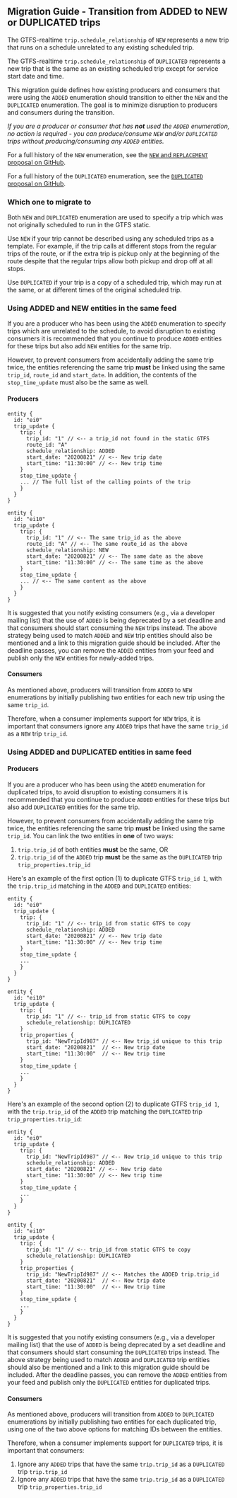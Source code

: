 ## Migration Guide - Transition from ADDED to NEW or DUPLICATED trips 

The GTFS-realtime `trip.schedule_relationship` of `NEW` represents a new trip that runs on a schedule unrelated to any existing scheduled trip.

The GTFS-realtime `trip.schedule_relationship` of `DUPLICATED` represents a new trip that is the same as an existing scheduled trip except for service start date and time. 

This migration guide defines how existing producers and consumers that were using the `ADDED` enumeration should transition to either the `NEW` and the `DUPLICATED` enumeration. The goal is to minimize disruption to producers and consumers during the transition. 

*If you are a producer or consumer that has **not** used the `ADDED` enumeration, no action is required - you can produce/consume `NEW` and/or `DUPLICATED` trips without producing/consuming any `ADDED` entities.* 

For a full history of the `NEW` enumeration, see the [`NEW` and `REPLACEMENT` proposal on GitHub](https://github.com/google/transit/pull/504).

For a full history of the `DUPLICATED` enumeration, see the [`DUPLICATED` proposal on GitHub](https://github.com/google/transit/pull/221).

### Which one to migrate to

Both `NEW` and `DUPLICATED` enumeration are used to specify a trip which was not originally scheduled to run in the GTFS static.

Use `NEW` if your trip cannot be described using any scheduled trips as a template. For example, if the trip calls at different stops from the regular trips of the route, or if the extra trip is pickup only at the beginning of the route despite that the regular trips allow both pickup and drop off at all stops.

Use `DUPLICATED` if your trip is a copy of a scheduled trip, which may run at the same, or at different times of the original scheduled trip.

### Using ADDED and NEW entities in the same feed

If you are a producer who has been using the `ADDED` enumeration to specify trips which are unrelated to the schedule, to avoid disruption to existing consumers it is recommended that you continue to produce `ADDED` entities for these trips but also add `NEW` entities for the same trip.

However, to prevent consumers from accidentally adding the same trip twice, the entities referencing the same trip **must** be linked using the same `trip_id`, `route_id` and `start_date`.
In addition, the contents of the `stop_time_update` must also be the same as well.

#### Producers

~~~
entity {
  id: "ei0"
  trip_update {
    trip: {
      trip_id: "1" // <-- a trip_id not found in the static GTFS
      route_id: "A"
      schedule_relationship: ADDED
      start_date: "20200821" // <-- New trip date
      start_time: "11:30:00" // <-- New trip time
    }
    stop_time_update {
	... // The full list of the calling points of the trip
    }
  }
}

entity {
  id: "ei10"
  trip_update {
    trip: {
      trip_id: "1" // <-- The same trip_id as the above
      route_id: "A" // <-- The same route_id as the above
      schedule_relationship: NEW
      start_date: "20200821" // <-- The same date as the above
      start_time: "11:30:00" // <-- The same time as the above
    }
    stop_time_update {
	... // <-- The same content as the above
    }
  }
}
~~~

It is suggested that you notify existing consumers (e.g., via a developer mailing list) that the use of `ADDED` is being deprecated by a set deadline and that consumers should start consuming the `NEW` trips instead. The above strategy being used to match `ADDED` and `NEW` trip entities should also be mentioned and a link to this migration guide should be included. After the deadline passes, you can remove the `ADDED` entities from your feed and publish only the `NEW` entities for newly-added trips.

#### Consumers

As mentioned above, producers will transition from `ADDED` to `NEW` enumerations by initially publishing two entities for each new trip using the same `trip_id`.

Therefore, when a consumer implements support for `NEW` trips, it is important that consumers ignore any `ADDED` trips that have the same `trip_id` as a `NEW` trip `trip_id`.


### Using ADDED and DUPLICATED entities in same feed

#### Producers

If you are a producer who has been using the `ADDED` enumeration for duplicated trips, to avoid disruption to existing consumers it is recommended that you continue to produce `ADDED` entities for these trips but also add `DUPLICATED` entities for the same trip.  

However, to prevent consumers from accidentally adding the same trip twice, the entities referencing the same trip **must** be linked using the same `trip_id`. You can link the two entities in **one** of two ways:  

 1. `trip.trip_id` of both entities **must** be the same, OR
 2. `trip.trip_id` of the `ADDED` trip **must** be the same as the `DUPLICATED` trip `trip_properties.trip_id`
 
Here's an example of the first option (1) to duplicate GTFS `trip_id 1`, with the `trip.trip_id` matching in the `ADDED` and `DUPLICATED` entities:

~~~
entity {
  id: "ei0"
  trip_update {
    trip: {
      trip_id: "1" // <-- trip_id from static GTFS to copy
      schedule_relationship: ADDED
      start_date: "20200821" // <-- New trip date
      start_time: "11:30:00" // <-- New trip time
    }
    stop_time_update {
	...
    }
  }
}

entity {
  id: "ei10"
  trip_update {
    trip: {
      trip_id: "1" // <-- trip_id from static GTFS to copy
      schedule_relationship: DUPLICATED
    }
    trip_properties {
      trip_id: "NewTripId987" // <-- New trip_id unique to this trip
      start_date: "20200821"  // <-- New trip date
      start_time: "11:30:00"  // <-- New trip time
    }
    stop_time_update {
	...
    }
  }
}
~~~

Here's an example of the second option (2) to duplicate GTFS `trip_id 1`, with the `trip.trip_id` of the `ADDED` trip matching the `DUPLICATED` trip `trip_properties.trip_id`:

~~~
entity {
  id: "ei0"
  trip_update {
    trip: {
      trip_id: "NewTripId987" // <-- New trip_id unique to this trip
      schedule_relationship: ADDED
      start_date: "20200821" // <-- New trip date
      start_time: "11:30:00" // <-- New trip time
    }
    stop_time_update {
	...
    }
  }
}

entity {
  id: "ei10"
  trip_update {
    trip: {
      trip_id: "1" // <-- trip_id from static GTFS to copy
      schedule_relationship: DUPLICATED
    }
    trip_properties {
      trip_id: "NewTripId987" // <-- Matches the ADDED trip.trip_id
      start_date: "20200821"  // <-- New trip date
      start_time: "11:30:00"  // <-- New trip time
    }
    stop_time_update {
	...
    }
  }
}
~~~

It is suggested that you notify existing consumers (e.g., via a developer mailing list) that the use of `ADDED` is being deprecated by a set deadline and that consumers should start consuming the `DUPLICATED` trips instead. The above strategy being used to match `ADDED` and `DUPLICATED` trip entities should also be mentioned and a link to this migration guide should be included. After the deadline passes, you can remove the `ADDED` entities from your feed and publish only the `DUPLICATED` entities for duplicated trips.

#### Consumers

As mentioned above, producers will transition from `ADDED` to `DUPLICATED` enumerations by initially publishing two entities for each duplicated trip, using one of the two above options for matching IDs between the entities. 
 
Therefore, when a consumer implements support for `DUPLICATED` trips, it is important that consumers:

 1. Ignore any `ADDED` trips that have the same `trip.trip_id` as a `DUPLICATED` trip `trip.trip_id`
 1. Ignore any `ADDED` trips that have the same `trip.trip_id` as a `DUPLICATED` trip `trip_properties.trip_id`